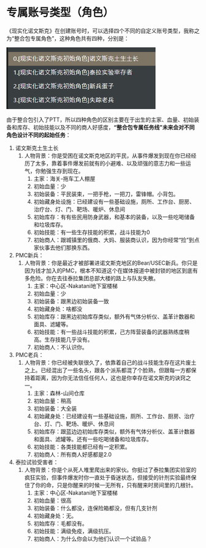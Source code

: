 # 专属账号类型（角色）

《现实化诺文斯克》在创建账号时，可以选择四个不同的自定义账号类型，我称之为“整合包专属角色”，这种角色共有四种，分别是：

![](assets/Pasted%20image%2020240930112652.png)

由于整合包引入了PTT，所以四种角色的区别主要在于出生的主家、血量、初始装备和库存、初始技能以及不同的商人好感度，**“整合包专属任务线”未来会对不同角色设计不同的起始任务**：
1. 诺文斯克土生土长
	1. 人物背景：你是受困在诺文斯克地区的平民，从事件爆发到现在你已经经历了太多，靠着事件爆发前就有的小避难、以及顽强的意志力和一些运气，你勉强生存到现在。
		1. 主家：海关-拖车工人棚屋
		2. 初始血量：少
		3. 初始装备：平民装束，一把手枪，一把刀，雷锋帽。小背包。
		4. 初始藏身处设施：已经建设有一些基础设施，厕所、工作台、厨房、治疗台、灯、门、靶场、暖炉、休息间
		5. 初始库存：有有些民用防身武器，和基本的装备，以及一些吃喝储备和垃圾库存。
		6. 初始技能：有一些生存技能的积累，战斗技能为0
		7. 初始商人：跟城镇里的俄商、大妈、服装商认识，因为你经常“捡”到点家伙事去他们那换东西。
2. PMC新兵：
	1. 人物背景：你是最近才被部署进诺文斯克地区的Bear/USEC新兵。你只是因为钱才加入的PMC，根本不知道这个在媒体报道中被封锁的地区到底有多危险。你在去往泰拉集团总部大楼的路上与队友失散。
		1. 主家：中心区-Nakatani地下室楼梯
		2. 初始血量：少
		3. 初始装备：跟黑边初始装备一致
		4. 初始藏身处：啥都没
		5. 初始库存：跟黑边初始库存类似，额外有气体分析仪、盖革计数器和面具、滤罐等。
		6. 初始技能：有一些战斗技能的积累，己方阵营装备的武器熟练度稍高。生存技能几乎没有。
		7. 初始商人：不认识你。
3. PMC老兵：
	1. 人物背景：你已经被失联很久了，依靠着自己的战斗技能生存在这片废土之上。已经混出了一些名头，跟各个派系都混了个脸熟，但跟每一方都保持着距离，因为你无法信任任何人，这也是你幸存在诺文斯克的诀窍之一。
		1. 主家：森林-山间仓库
		2. 初始血量：稍高
		3. 初始装备：大全装
		4. 初始藏身处：已经建设有一些基础设施，厕所、工作台、厨房、治疗台、灯、门、靶场、暖炉、休息间
		5. 初始库存：跟蓝边边初始库存类似，额外有气体分析仪、盖革计数器和面具、滤罐等。还有一些吃喝储备和垃圾库存。
		6. 初始技能：各类技能都已经有一定积累。
		7. 初始商人：所有商人好感都是2.0
4. 泰拉试验受害者：
	1. 人物背景：你是个从死人堆里爬出来的家伙。你挺过了泰拉集团实验室的疯狂实验，但事件爆发时你一直处于昏迷状态，但接受的针剂实验最终保住了你的命，只是你醒来的时候一无所有，只有醒来时房间里的几根针。
		1. 主家：中心区-Nakatani地下室楼梯
		2. 初始血量：很高
		3. 初始装备：什么都没，连保险箱都没，但有几支针剂
		4. 初始藏身处：无。
		5. 初始库存：毛都没有。
		6. 初始技能：满级免疫，满级抗压。
		7. 初始商人：为什么你会以为他们认识一个试验品？